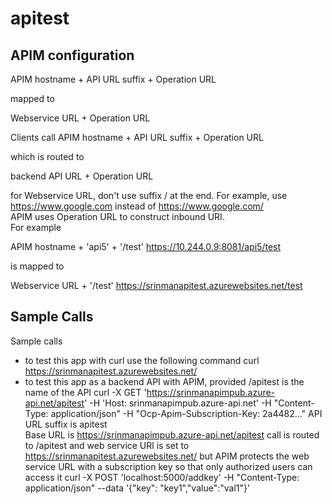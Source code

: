 # apitest


## APIM configuration


APIM hostname +  API URL suffix + Operation URL

mapped to   

Webservice URL  + Operation URL




Clients call APIM hostname +  API URL suffix + Operation URL 

which is routed to 

backend API URL  + Operation URL



for Webservice URL, don't use suffix / at the end.  For example, use https://www.google.com instead of https://www.google.com/  
APIM uses Operation URL to construct inbound URI.  
For example 

APIM hostname + 'api5' + '/test' 
https://10.244.0.9:8081/api5/test 

is mapped to 

Webservice URL + '/test'
https://srinmanapitest.azurewebsites.net/test




## Sample Calls


 Sample calls
 - to test this app with curl use the following command
      curl https://srinmanapitest.azurewebsites.net/
 - to test this app as a backend API with APIM, provided /apitest is the name of the API
      curl -X GET 'https://srinmanapimpub.azure-api.net/apitest' -H 'Host: srinmanapimpub.azure-api.net' -H "Content-Type: application/json" -H "Ocp-Apim-Subscription-Key: 2a4482..."
            API URL suffix is apitest           
             Base URL is https://srinmanapimpub.azure-api.net/apitest
            call is routed to /apitest and web service URl is set to https://srinmanapitest.azurewebsites.net/  but APIM protects the web service URL with a subscription key so that only authorized users can access it
      curl -X POST 'localhost:5000/addkey' -H "Content-Type: application/json" --data '{"key": "key1","value":"val1"}' 
